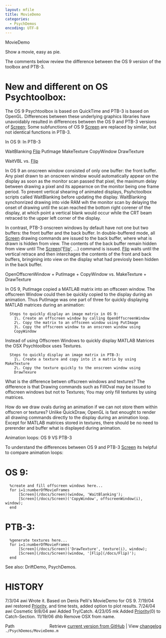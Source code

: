 ```yaml
---
layout: mfile
title: MovieDemo
categories:
  - PsychDemos
encoding: UTF-8
---
```


MovieDemo

Show a movie, easy as pie.

The comments below review the difference between the OS 9 version of
the toolbox and PTB-3.

# New and different on OS Psychtoolbox:

 The OS 9 Psychtoolbox is based on QuickTime and PTB-3 is
 based on OpenGL.  Differences between these underlying graphics libraries
 have unavoidably resulted in differences between the OS 9 and PTB-3
 versions of [Screen](/docs/Screen); Some subfunctions of OS 9 [Screen](/docs/Screen) are replaced by
 similar, but not identical functions in PTB-3.

 In OS 9:                   In PTB-3

  WaitBlanking              [Flip](/docs/Flip)
  PutImage                  MakeTexture
  CopyWindow                DrawTexture

 WaitVBL vs. [Flip](/docs/Flip)

  In OS 9 an onscreen window consisted of only one buffer: the front
  buffer.  Any pixel drawn to an onscreen window would automatically
  appear on the display as soon as the monitor scan passed  that pixel,
  the maximum delay between drawing a pixel and its appearnce on the
  monitor being one frame period.  To  prevent vertical shearing of
  animated displays, Psyhctoolbox scripts called WaitBlanking before
  updating the display.  WaitBlanking synchonrized drawing into vide RAM
  wih the monitor scan by delaying the onset of drawing until the scan
  reached the bottom right corener of the display, at which point a
  vertical blank would occur while the CRT beam retraced to the upper
  left corner of the display.

  In contrast, PTB-3 onscreen windows by default have not one but two
  buffers:  the front buffer and the back buffer.  In double-buffered
  mode, all [Screen](/docs/Screen) drawing commands are issued to the back buffer, where
  what is drawn is hidden from view.  The contents of the back buffer
  remain hidden from view until The [Screen](/docs/Screen)('[Flip](/docs/Flip)', ...) command is
  issued. [Flip](/docs/Flip) waits  until the vertical retrace and then interchages the
  contents of the front and back buffers, bringining into view on the
  display what had previosly been hidden in the back buffer.

 OpenOffscrenWindow + PutImage + CopyWindow vs. MakeTexture + DrawTexture

  In OS 9, PutImage copied a MATLAB matrix into an offsceen window.  The
  offscreen Window could then be quickly copied to the display during an
  animation.  Thus  PutImage was one part of three for quickly
  displaying MATLAB matrices during an animation:

      Steps to quickly display an image matrix in OS 9:
        1\. Create an offscreen window by calling OpenOffscreenWindow
        2\. Copy the matrix to an offsceen window using PutImage
        3\. Copy the offscreen window to an onscreen window using
        CopyWindow

  Instead of using Offscreen Windows to quickly display MATLAB Matrices
  the OSX Psychtoolbox uses Textures.

      Steps to quickly display an image matrix in PTB-3:
        1\. Create a texture and copy into it a matrix by using MakeTexture
        2\. Copy the texture quickly to the onscreen window using
        DrawTexure

  What is the difference betwen offscreen windows and textures? The
  difference is that Drawing commands such as FillOval may be  issued to
  offscreen windows but not to Textures; You may only fill textures by
  using matrices.

  How do we draw ovals during an animation if we can not store them
  within offscren or textures? Unlike QuickDraw, OpenGL is fast enought
  to render all drawing commands directly to the display during an
  animation loop. Except for MATLAB matrices stored in textures, there
  should be no need to prerender and buffer what is displayed during
  animation.

 Animation loops: OS 9 VS PTB-3

  To understand the differences between OS 9 and PTB-3 [Screen](/docs/Screen) its helpful
  to compare animation loops:

#   OS 9:

      %create and fill offscreen windows here...
      for i=1:numberOfMovieFrames
          [Screen](/docs/Screen)(window, 'WaitBlanking');
          [Screen](/docs/Screen)('CopyWindow', offscreenWindow(i), window);
      end

#   PTB-3:

      %generate textures here...
      for i=1:numberOfMovieFrames
          [Screen](/docs/Screen)('DrawTexture', texture(i), window);
          [Screen](/docs/Screen)(window, '[Flip](/docs/Flip)');
      end


See also: DriftDemo, PsychDemos.


# HISTORY

7/3/04   awi  Wrote it.  Based on Denis Pelli's MovieDemo for OS 9.
7/19/04  awi  restored [Priority](/docs/Priority), and time tests, added option to plot results.
7/24/04  awi  Cosmetic
9/8/04   awi  Added Try/Catch.
4/23/05  mk   Added [Priority](/docs/Priority)(0) to Catch-Section.
11/19/06 dhb  Remove OSX from name.


<div class="code_header" style="text-align:right;">
  <span style="float:left;">Path&nbsp;&nbsp;</span> <span class="counter">Retrieve <a href=
  "https://raw.github.com/Psychtoolbox-3/Psychtoolbox-3/beta/./PsychDemos/MovieDemo.m">current version from GitHub</a> | View <a href=
  "https://github.com/Psychtoolbox-3/Psychtoolbox-3/commits/beta/./PsychDemos/MovieDemo.m">changelog</a></span>
</div>
<div class="code">
  <code>./PsychDemos/MovieDemo.m</code>
</div>
